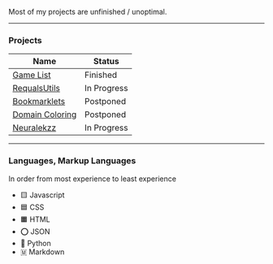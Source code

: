 Most of my projects are unfinished / unoptimal.

---

### Projects

| Name            | Status      |
|-----------------|-------------|
| [Game List](https://requals.github.io/gamelist/)       | Finished    |
| [RequalsUtils](https://requals.github.io/RequalsUtils/)    | In Progress |
| [Bookmarklets](https://requals.github.io/Bookmarklet-Snippets/)    | Postponed   |
| [Domain Coloring](https://requals.github.io/domaincoloring/) | Postponed   |
| [Neuralekzz](https://neuralekzz.github.io) | In Progress |

--- 

### Languages, Markup Languages

In order from most experience to least experience

- 🟨 Javascript
- 🟦 CSS
- 🟧 HTML
- ⭕ JSON
- 🐍 Python
- 🇲 Markdown
